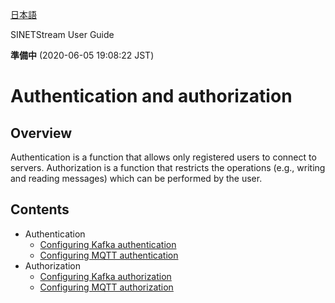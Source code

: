 <!--
Copyright (C) 2020 National Institute of Informatics

Licensed to the Apache Software Foundation (ASF) under one
or more contributor license agreements.  See the NOTICE file
distributed with this work for additional information
regarding copyright ownership.  The ASF licenses this file
to you under the Apache License, Version 2.0 (the
"License"); you may not use this file except in compliance
with the License.  You may obtain a copy of the License at

  http://www.apache.org/licenses/LICENSE-2.0

Unless required by applicable law or agreed to in writing,
software distributed under the License is distributed on an
"AS IS" BASIS, WITHOUT WARRANTIES OR CONDITIONS OF ANY
KIND, either express or implied.  See the License for the
specific language governing permissions and limitations
under the License.
-->

[日本語](auth.md)

SINETStream User Guide

**準備中** (2020-06-05 19:08:22 JST)

# Authentication and authorization

## Overview

Authentication is a function that allows only registered users to connect to servers.
Authorization is a function that restricts the operations (e.g., writing and reading messages) which can be performed by the user.

## Contents

* Authentication
    * [Configuring Kafka authentication](kafka-authentication.en.md)
    * [Configuring MQTT authentication](mqtt-authentication.en.md)
* Authorization
    * [Configuring Kafka authorization](kafka-authorization.en.md)
    * [Configuring MQTT authorization](mqtt-authorization.en.md)
